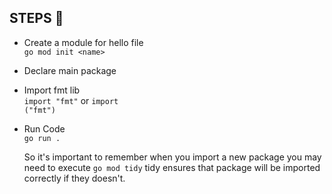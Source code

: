 **STEPS** :wave:
-

- Create a module for hello file
  <br><code>go mod init \<name> </code>
- Declare main package 
- Import fmt lib 
    <br><code>import "fmt"</code> or <code>import ("fmt")</code>
- Run Code
    <br><code>go run .</code>

  So it's important to remember when you import a new package you may need to execute <code>go mod tidy</code> tidy ensures that package will be imported correctly if they doesn't.
    

